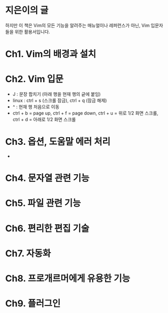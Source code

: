 # 지은이의 글
하지만 이 책은 Vim의 모든 기능을 알려주는 매뉴얼이나 레퍼런스가 아닌, Vim 입문자들을 위한 활용서입니다.

# Ch1. Vim의 배경과 설치

# Ch2. Vim 입문
- J : 문장 합치기 (아래 행을 현재 행의 긑에 붙임)
- linux : ctrl + s (스크롤 잠금), ctrl + q (잠금 해제)
- ^ : 현재 행 처음으로 이동
- ctrl + b = page up, ctrl + f = page down, ctrl + u = 위로 1/2 화면 스크롤, ctrl + d = 아래로 1/2 화면 스크롤

# Ch3. 옵션, 도움말 에러 처리
- 

# Ch4. 문자열 관련 기능
# Ch5. 파일 관련 기능
# Ch6. 편리한 편집 기술
# Ch7. 자동화
# Ch8. 프로개르머에게 유용한 기능
# Ch9. 플러그인
